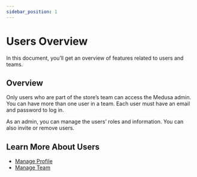 ```yaml
---
sidebar_position: 1
---
```


# Users Overview

In this document, you’ll get an overview of features related to users and teams.

## Overview

Only users who are part of the store’s team can access the Medusa admin. You can have more than one user in a team. Each user must have an email and password to log in.

As an admin, you can manage the users’ roles and information. You can also invite or remove users.

## Learn More About Users

- [Manage Profile](./profile.md)
- [Manage Team](./team.mdx)
